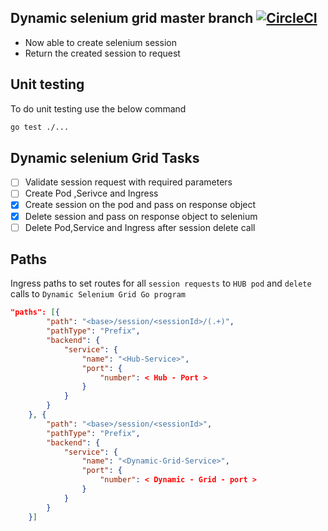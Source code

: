 ## Dynamic selenium grid  master branch [![CircleCI](https://circleci.com/gh/thulasipavankumar/Dynamic-Selenium-Grid-Kubernetes/tree/master.svg?style=svg)](https://circleci.com/gh/thulasipavankumar/Dynamic-Selenium-Grid-Kubernetes/tree/master)
- Now able to create selenium session
- Return the created session to request

## Unit testing

To do unit testing use the below command
```bash
go test ./...
```

## Dynamic selenium Grid Tasks
- [ ] Validate session request with required parameters
- [ ] Create Pod ,Serivce and Ingress
- [x] Create session  on the pod and pass on response object
- [x] Delete session and pass on response object to selenium 
- [ ] Delete Pod,Service and Ingress after session delete call

## Paths
Ingress paths to set routes for all `session requests` to `HUB pod` and `delete` calls to `Dynamic Selenium Grid Go program`
```json
"paths": [{
		"path": "<base>/session/<sessionId>/(.+)",
		"pathType": "Prefix",
		"backend": {
			"service": {
				"name": "<Hub-Service>",
				"port": {
					"number": < Hub - Port >
				}
			}
		}
	}, {
		"path": "<base>/session/<sessionId>",
		"pathType": "Prefix",
		"backend": {
			"service": {
				"name": "<Dynamic-Grid-Service>",
				"port": {
					"number": < Dynamic - Grid - port >
				}
			}
		}
	}]
```

